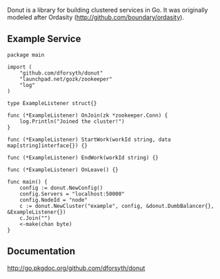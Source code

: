 Donut is a library for building clustered services in Go.  It was originally modeled after Ordasity (http://github.com/boundary/ordasity).

## Example Service

	package main

	import (
		"github.com/dforsyth/donut"
		"launchpad.net/gozk/zookeeper"
		"log"
	)

	type ExampleListener struct{}

	func (*ExampleListener) OnJoin(zk *zookeeper.Conn) {
		log.Println("Joined the cluster!")
	}

	func (*ExampleListener) StartWork(workId string, data map[string]interface{}) {}

	func (*ExampleListener) EndWork(workId string) {}

	func (*ExampleListener) OnLeave() {}

	func main() {
		config := donut.NewConfig()
		config.Servers = "localhost:50000"
		config.NodeId = "node"
		c := donut.NewCluster("example", config, &donut.DumbBalancer{}, &ExampleListener{})
		c.Join("")
		<-make(chan byte)
	}

## Documentation

http://go.pkgdoc.org/github.com/dforsyth/donut
